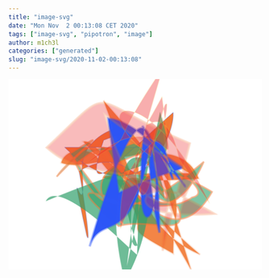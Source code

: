 ```yaml
---
title: "image-svg"
date: "Mon Nov  2 00:13:08 CET 2020"
tags: ["image-svg", "pipotron", "image"]
author: m1ch3l
categories: ["generated"]
slug: "image-svg/2020-11-02-00:13:08"
---
```


![](image.svg)
